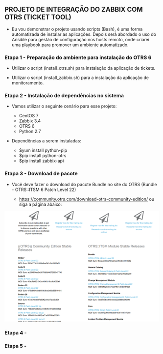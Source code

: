 ## PROJETO DE INTEGRAÇÃO DO ZABBIX COM OTRS (TICKET TOOL)

- Eu vou demonstrar o projeto usando scripts (Bash), é uma forma automatizada de instalar as aplicações. Depois será abordado o uso do Ansible para gestão de configuração nos hosts remoto, onde criarei uma playbook para promover um ambiente automatizado.

### Etapa 1 - Preparação do ambiente para instalação do OTRS 6

- Utilizar o script (install_otrs.sh) para instalação da aplicação de tickets.

- Utilizar o script (install_zabbix.sh) para a instalação da aplicação de monitoramento.

### Etapa 2 - Instalação de dependências no sistema

- Vamos utilizar o seguinte cenário para esse projeto:
  - CentOS 7
  - Zabbix 3.4
  - OTRS 6
  - Python 2.7
  
- Dependências a serem instaladas:
  
  - $yum install python-pip
  - $pip install python-otrs
  - $pip install zabbix-api

### Etapa 3 - Download de pacote

- Você deve fazer o download do pacote Bundle no site do OTRS (Bundle - OTRS::ITSM 6 Patch Level 22)

  - https://community.otrs.com/download-otrs-community-edition/ ou siga a página abaixo:
  
  
![otrs-down.png](images/otrs-down.png)


### Etapa 4 - 





### Etapa 5 - 






